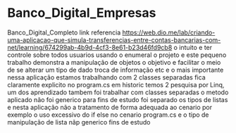 # Banco_Digital_Empresas
Banco_Digital_Completo
link referencia  https://web.dio.me/lab/criando-uma-aplicacao-que-simula-transferencias-entre-contas-bancarias-com-net/learning/674299ab-4b9d-4cf3-8e61-b23d46fd9cb8
o intuito  e ter controle sobre todos usuarios  usando o enumeral o projeto e este pequeno trabalho  demonstra a  manipulação de objetos  o  objetivo e facilitar o meio de se alterar um tipo de dado troca de informação etc e o mais importante nessa aplicação  estamos trabalhando com 2 classes separadas  fica claramente explicito   no program.cs em historic  temos 2  pesquisa
por  Linq,  um dos aprendizado  tambem foi trabalhar com  classes separadas o metodo aplicado não foi  generico para fins de estudo foi separado os tipos de listas e nesta aplicação não a tratamento de forma adequada  ao cenario por exemplo o uso excessivo do if else no cenario program.cs  e o tipo de manipulação de lista nãp generico fins de estudo 
